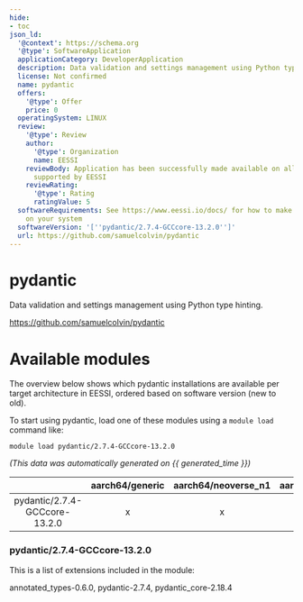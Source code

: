```yaml
---
hide:
- toc
json_ld:
  '@context': https://schema.org
  '@type': SoftwareApplication
  applicationCategory: DeveloperApplication
  description: Data validation and settings management using Python type hinting.
  license: Not confirmed
  name: pydantic
  offers:
    '@type': Offer
    price: 0
  operatingSystem: LINUX
  review:
    '@type': Review
    author:
      '@type': Organization
      name: EESSI
    reviewBody: Application has been successfully made available on all architectures
      supported by EESSI
    reviewRating:
      '@type': Rating
      ratingValue: 5
  softwareRequirements: See https://www.eessi.io/docs/ for how to make EESSI available
    on your system
  softwareVersion: '[''pydantic/2.7.4-GCCcore-13.2.0'']'
  url: https://github.com/samuelcolvin/pydantic
---
```


pydantic
========


Data validation and settings management using Python type hinting.

https://github.com/samuelcolvin/pydantic
# Available modules


The overview below shows which pydantic installations are available per target architecture in EESSI, ordered based on software version (new to old).

To start using pydantic, load one of these modules using a `module load` command like:

```shell
module load pydantic/2.7.4-GCCcore-13.2.0
```

*(This data was automatically generated on {{ generated_time }})*  

| |aarch64/generic|aarch64/neoverse_n1|aarch64/neoverse_v1|x86_64/generic|x86_64/amd/zen2|x86_64/amd/zen3|x86_64/amd/zen4|x86_64/intel/haswell|x86_64/intel/skylake_avx512|
| :---: | :---: | :---: | :---: | :---: | :---: | :---: | :---: | :---: | :---: |
|pydantic/2.7.4-GCCcore-13.2.0|x|x|x|x|x|x|x|x|x|


### pydantic/2.7.4-GCCcore-13.2.0

This is a list of extensions included in the module:

annotated_types-0.6.0, pydantic-2.7.4, pydantic_core-2.18.4